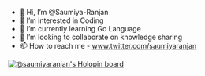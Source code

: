 - 👋 Hi, I’m @Saumiya-Ranjan
- 👀 I’m interested in Coding
- 🌱 I’m currently learning Go Language
- 💞️ I’m looking to collaborate on knowledge sharing
- 📫 How to reach me - www.twitter.com/saumiyaranjan

[![@saumiyaranjan's Holopin board](https://holopin.me/saumiyaranjan)](https://holopin.io/@saumiyaranjan)

<!---
Saumiya-Ranjan/Saumiya-Ranjan is a ✨ special ✨ repository because its `README.md` (this file) appears on your GitHub profile.
You can click the Preview link to take a look at your changes.
--->
